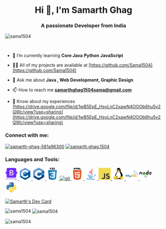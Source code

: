 <h1 align="center">Hi 👋, I'm Samarth Ghag</h1>
<h3 align="center">A passionate Developer from India</h3>

<p align="left"> <img src="https://komarev.com/ghpvc/?username=sama1504&label=Profile%20views&color=0e75b6&style=flat" alt="sama1504" /> </p>

<p align="left"> <a href="https://twitter.com/" target="blank"><img src="https://img.shields.io/twitter/follow/?logo=twitter&style=for-the-badge" alt="" /></a> </p>

- 🌱 I’m currently learning **Core Java** **Python** **JavaScript**

- 👨‍💻 All of my projects are available at [https://github.com/Sama1504](https://github.com/Sama1504)

- 💬 Ask me about **Java , Web Development, Graphic Design**

- 📫 How to reach me **samarthghag1504sama@gmail.com**

- 📄 Know about my experiences [https://drive.google.com/file/d/1wB5EpE_HsyLnC2xawN4OOOb6hu5v2QWc/view?usp=sharing](https://drive.google.com/file/d/1wB5EpE_HsyLnC2xawN4OOOb6hu5v2QWc/view?usp=sharing)

<h3 align="left">Connect with me:</h3>
<p align="left">
<a href="https://linkedin.com/in/samarth-ghag-581a96300" target="blank"><img align="center" src="https://raw.githubusercontent.com/rahuldkjain/github-profile-readme-generator/master/src/images/icons/Social/linked-in-alt.svg" alt="samarth-ghag-581a96300" height="30" width="40" /></a>
<a href="https://instagram.com/samarth.ghag.1504" target="blank"><img align="center" src="https://raw.githubusercontent.com/rahuldkjain/github-profile-readme-generator/master/src/images/icons/Social/instagram.svg" alt="samarth.ghag.1504" height="30" width="40" /></a>
</p>

<h3 align="left">Languages and Tools:</h3>
<p align="left"> <a href="https://getbootstrap.com" target="_blank" rel="noreferrer"> <img src="https://raw.githubusercontent.com/devicons/devicon/master/icons/bootstrap/bootstrap-plain-wordmark.svg" alt="bootstrap" width="40" height="40"/> </a> <a href="https://www.cprogramming.com/" target="_blank" rel="noreferrer"> <img src="https://raw.githubusercontent.com/devicons/devicon/master/icons/c/c-original.svg" alt="c" width="40" height="40"/> </a> <a href="https://www.w3schools.com/cpp/" target="_blank" rel="noreferrer"> <img src="https://raw.githubusercontent.com/devicons/devicon/master/icons/cplusplus/cplusplus-original.svg" alt="cplusplus" width="40" height="40"/> </a> <a href="https://www.w3schools.com/css/" target="_blank" rel="noreferrer"> <img src="https://raw.githubusercontent.com/devicons/devicon/master/icons/css3/css3-original-wordmark.svg" alt="css3" width="40" height="40"/> </a> <a href="https://git-scm.com/" target="_blank" rel="noreferrer"> <img src="https://www.vectorlogo.zone/logos/git-scm/git-scm-icon.svg" alt="git" width="40" height="40"/> </a> <a href="https://www.w3.org/html/" target="_blank" rel="noreferrer"> <img src="https://raw.githubusercontent.com/devicons/devicon/master/icons/html5/html5-original-wordmark.svg" alt="html5" width="40" height="40"/> </a> <a href="https://www.java.com" target="_blank" rel="noreferrer"> <img src="https://raw.githubusercontent.com/devicons/devicon/master/icons/java/java-original.svg" alt="java" width="40" height="40"/> </a> <a href="https://developer.mozilla.org/en-US/docs/Web/JavaScript" target="_blank" rel="noreferrer"> <img src="https://raw.githubusercontent.com/devicons/devicon/master/icons/javascript/javascript-original.svg" alt="javascript" width="40" height="40"/> </a> <a href="https://www.linux.org/" target="_blank" rel="noreferrer"> <img src="https://raw.githubusercontent.com/devicons/devicon/master/icons/linux/linux-original.svg" alt="linux" width="40" height="40"/> </a> <a href="https://www.mysql.com/" target="_blank" rel="noreferrer"> <img src="https://raw.githubusercontent.com/devicons/devicon/master/icons/mysql/mysql-original-wordmark.svg" alt="mysql" width="40" height="40"/> </a> <a href="https://nodejs.org" target="_blank" rel="noreferrer"> <img src="https://raw.githubusercontent.com/devicons/devicon/master/icons/nodejs/nodejs-original-wordmark.svg" alt="nodejs" width="40" height="40"/> </a> <a href="https://www.python.org" target="_blank" rel="noreferrer"> <img src="https://raw.githubusercontent.com/devicons/devicon/master/icons/python/python-original.svg" alt="python" width="40" height="40"/> </a> </p>

<a href="https://app.daily.dev/samarth0917"><img src="https://api.daily.dev/devcards/v2/cOf7OGPvSeMYDMnVsaDNC.png?type=wide&r=tpw" width="652" alt="Samarth's Dev Card"/></a>

<p><img align="left" src="https://github-readme-stats.vercel.app/api/top-langs?username=sama1504&show_icons=true&locale=en&layout=compact" alt="sama1504" /></p>

<p>&nbsp;<img align="center" src="https://github-readme-stats.vercel.app/api?username=sama1504&show_icons=true&locale=en" alt="sama1504" /></p>

<p><img align="center" src="https://github-readme-streak-stats.herokuapp.com/?user=sama1504&" alt="sama1504" /></p>
